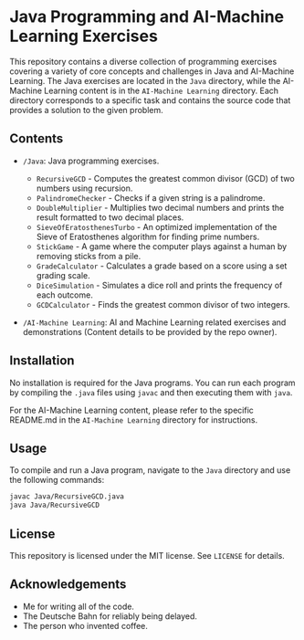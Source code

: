# Java Programming and AI-Machine Learning Exercises

This repository contains a diverse collection of programming exercises covering a variety of core concepts and challenges in Java and AI-Machine Learning. The Java exercises are located in the `Java` directory, while the AI-Machine Learning content is in the `AI-Machine Learning` directory. Each directory corresponds to a specific task and contains the source code that provides a solution to the given problem.

## Contents

- `/Java`: Java programming exercises.
  - `RecursiveGCD` - Computes the greatest common divisor (GCD) of two numbers using recursion.
  - `PalindromeChecker` - Checks if a given string is a palindrome.
  - `DoubleMultiplier` - Multiplies two decimal numbers and prints the result formatted to two decimal places.
  - `SieveOfEratosthenesTurbo` - An optimized implementation of the Sieve of Eratosthenes algorithm for finding prime numbers.
  - `StickGame` - A game where the computer plays against a human by removing sticks from a pile.
  - `GradeCalculator` - Calculates a grade based on a score using a set grading scale.
  - `DiceSimulation` - Simulates a dice roll and prints the frequency of each outcome.
  - `GCDCalculator` - Finds the greatest common divisor of two integers.

- `/AI-Machine Learning`: AI and Machine Learning related exercises and demonstrations (Content details to be provided by the repo owner).

## Installation

No installation is required for the Java programs. You can run each program by compiling the `.java` files using `javac` and then executing them with `java`.

For the AI-Machine Learning content, please refer to the specific README.md in the `AI-Machine Learning` directory for instructions.

## Usage

To compile and run a Java program, navigate to the `Java` directory and use the following commands:

```bash
javac Java/RecursiveGCD.java
java Java/RecursiveGCD

```

## License

This repository is licensed under the MIT license. See `LICENSE` for details.

## Acknowledgements

- Me for writing all of the code.
- The Deutsche Bahn for reliably being delayed.
- The person who invented coffee.
